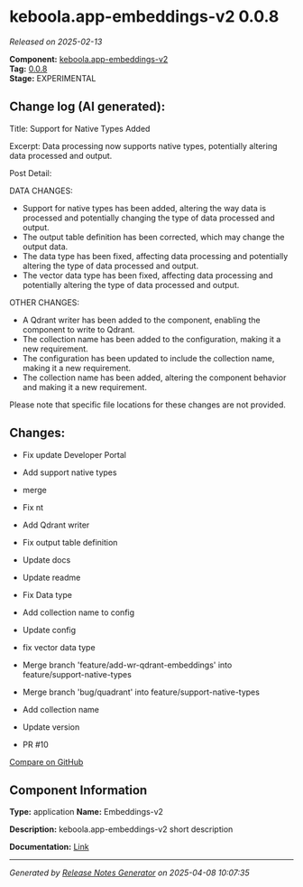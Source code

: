 #  keboola.app-embeddings-v2 0.0.8

_Released on 2025-02-13_

**Component:** [keboola.app-embeddings-v2](https://github.com/keboola/component-embeddings-v2)  
**Tag:** [0.0.8](https://github.com/keboola/component-embeddings-v2/releases/tag/0.0.8)  
**Stage:** EXPERIMENTAL


## Change log (AI generated):
Title: Support for Native Types Added 

Excerpt: Data processing now supports native types, potentially altering data processed and output.

Post Detail: 

DATA CHANGES:
- Support for native types has been added, altering the way data is processed and potentially changing the type of data processed and output.
- The output table definition has been corrected, which may change the output data.
- The data type has been fixed, affecting data processing and potentially altering the type of data processed and output.
- The vector data type has been fixed, affecting data processing and potentially altering the type of data processed and output.

OTHER CHANGES:
- A Qdrant writer has been added to the component, enabling the component to write to Qdrant.
- The collection name has been added to the configuration, making it a new requirement.
- The configuration has been updated to include the collection name, making it a new requirement.
- The collection name has been added, altering the component behavior and making it a new requirement.

Please note that specific file locations for these changes are not provided.



## Changes:



- Fix update Developer Portal 




- Add support native types 




- merge 




- Fix nt 




- Add Qdrant writer 




- Fix output table definition 




- Update docs 




- Update readme 




- Fix Data type 




- Add collection name to config 




- Update config 




- fix vector data type 




- Merge branch 'feature/add-wr-qdrant-embeddings' into feature/support-native-types 




- Merge branch 'bug/quadrant' into feature/support-native-types 




- Add collection name 




- Update version 




- PR #10 



[Compare on GitHub](https://github.com/keboola/component-embeddings-v2/compare/0.0.7...0.0.8)



## Component Information
**Type:** application
**Name:** Embeddings-v2

**Description:** keboola.app-embeddings-v2 short description


**Documentation:** [Link](https://github.com/keboola/component-embeddings-v2/blob/master/README.md)



---
_Generated by [Release Notes Generator](https://github.com/keboola/release-notes-generator)
on 2025-04-08 10:07:35_